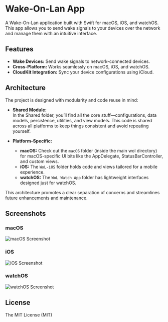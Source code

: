 # Wake-On-Lan App

A Wake-On-Lan application built with Swift for macOS, iOS, and watchOS. This app allows you to send wake signals to your devices over the network and manage them with an intuitive interface.


## Features

- **Wake Devices:** Send wake signals to network-connected devices.
- **Cross-Platform:** Works seamlessly on macOS, iOS, and watchOS.
- **CloudKit Integration:** Sync your device configurations using iCloud.


## Architecture

The project is designed with modularity and code reuse in mind:

- **Shared Module:**  
In the Shared folder, you’ll find all the core stuff—configurations, data models, persistence, utilities, and view models. This code is shared across all platforms to keep things consistent and avoid repeating yourself.

- **Platform-Specific:**  
  - **macOS:** Check out the `macOS` folder (inside the main wol directory) for macOS-specific UI bits like the AppDelegate, StatusBarController, and custom views.
  - **iOS:** The `WoL-iOS` folder holds code and views tailored for a mobile experience.
  - **watchOS:** The `WoL Watch App` folder has lightweight interfaces designed just for watchOS.

This architecture promotes a clear separation of concerns and streamlines future enhancements and maintenance.



## Screenshots

### macOS
![macOS Screenshot](https://i.imgur.com/OxnTGUi.png)

### iOS
![iOS Screenshot](https://i.imgur.com/t7ab3xr.png)

### watchOS
![watchOS Screenshot](https://i.imgur.com/HlUWn2s.png)


## License

The MIT License (MIT)
